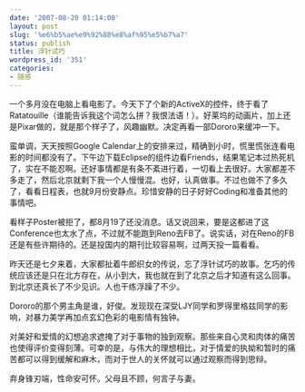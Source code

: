 ```yaml
---
date: '2007-08-20 01:14:00'
layout: post
slug: '%e6%b5%ae%e9%92%88%e8%af%95%e5%b7%a7'
status: publish
title: 浮针试巧
wordpress_id: '351'
categories:
- 随感
---
```


一个多月没在电脑上看电影了。今天下了个新的ActiveX的控件，终于看了Ratatouille（谁能告诉我这个词怎么拼？我恨法语！）。好莱坞的动画片，加上还是Pixar做的，就是那个样子了，风趣幽默。决定再看一部Dororo来缓冲一下。

蛮单调，天天按照Google Calendar上的安排来过，精确到小时，慌里慌张连看电影的时间都没有了。下午边下载Eclipse的组件边看Friends，结果笔记本过热死机了，实在不能忍啊。还好事情都是有条不紊进行着，一切看上去很好。大家都差不多走了，然后北京就剩下我一个人慢慢混。也好，认真做事。不过也做不了多久了，看看日程表，也就9月份安静点。珍惜安静的日子好好Coding和准备其他的事情吧。

看样子Poster被拒了，都8月19了还没消息。话又说回来，要是这都进了这Conference也太水了点，不过就不能跑到Reno去FB了。说实话，对在Reno的FB还是有些许期待的。还是投国内的期刊比较容易啊，过两天投一篇看看。

昨天还是七夕来着，大家都扯着牛郎织女的传说，忘了浮针试巧的故事。乞巧的传统应该还是只在北方存在，从小到大，我也就在到了北京之后才知道有这么回事。到北京还真长了不少见识。人也干练浮躁了不少。

Dororo的那个男主角是谁，好俊。发现现在深受LJY同学和罗得里格兹同学的影响，对暴力美学再加点玄幻色彩的电影情有独钟。

对美好和爱情的幻想追求遮掩了对于事物的独到观察。那些来自心灵和肉体的痛苦也使得评价变得刻薄。可幸的是，与伟大的理想相比，对于情爱的执拗和暂时的痛苦都可以得到缓解和麻木，而对于世人的关怀就可以通过观察而得到思辩。

弃身锋刃端，性命安可怀。父母且不顾，何言子与妻。
